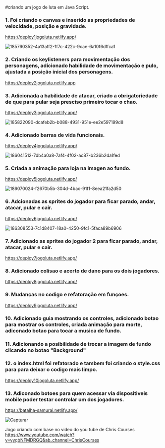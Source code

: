#criando um jogo de luta em Java Script.

### 1. Foi criando o canvas e inserido as propriedades de velocidade, posição e gravidade.
https://deploy1jogoluta.netlify.app/

![185760352-4a13aff2-1f7c-422c-9cae-6a10f6dffca1](https://user-images.githubusercontent.com/88566095/187563661-ec921730-3481-46ae-8ae4-06996a6b1db8.png)

### 2. Criando os keylisteners para movimentação dos personagens, adicionado habilidade de movimentação e pulo, ajustada a posição inicial dos personagens.
https://deploy2jogoluta.netlify.app

### 3. Adicionada a habilidade de atacar, criado a obrigatoriedade de que para pular seja presciso primeiro tocar o chao.
https://deploy3jogoluta.netlify.app/

![185822090-dcafeb2b-b088-4931-951e-ee2e597199d8](https://user-images.githubusercontent.com/88566095/187563805-07181437-288a-4532-a7fd-1bf8093c51fd.png)


### 4. Adicionado barras de vida funcionais.
https://deploy4jogoluta.netlify.app/

![186041512-7db4a0a8-7af4-4f02-ac87-b236b2da1fed](https://user-images.githubusercontent.com/88566095/187563913-c37295f5-3ae2-4c40-a267-5edb0c7d52c3.png)


### 5. Criada a animação para loja na imagen ao fundo.
https://deploy5jogoluta.netlify.app/

![186070024-f2670b5b-304d-4bac-91f1-8eea21fa2d50](https://user-images.githubusercontent.com/88566095/187563973-93fc0fe4-3d5f-4197-9584-fbf84caa9b7c.png)


### 6. Adcionadas as sprites do jogador para ficar parado, andar, atacar, pular e cair.
https://deploy6jogoluta.netlify.app/

![186308553-7c1d8407-18a0-4250-9fc1-5faca89b6906](https://user-images.githubusercontent.com/88566095/187564057-aa96a1c2-0f28-4589-afd3-846d3b10fc7b.png)


### 7. Adicionado as sprites do jogador 2 para ficar parado, andar, atacar, pular e cair.
https://deploy7jogoluta.netlify.app/

### 8. Adicionado colisao e acerto de dano para os dois jogadores.
https://deploy8jogoluta.netlify.app/

### 9. Mudanças no codigo e refatoração em funçoes.
https://deploy9jogoluta.netlify.app/

### 10. Adicionado guia mostrando os controles, adicionado botao para mostrar os controles, criada animação para morte, adiconado botao para tocar a musica de fundo.

### 11. Adicionando a posibilidade de trocar a imagem de fundo clicando no botao "Background"

### 12. o index.html foi refatorado e tambem foi criando o style.css para para deixar o codigo mais limpo.
https://deploy10jogoluta.netlify.app/

### 13. Adiconado botoes para quem acessar via dispositiveis mobile poder testar controlar um dos jogadores.
https://batalha-samurai.netlify.app/

![Capturar](https://user-images.githubusercontent.com/88566095/187564349-83ca81ad-a32a-4dbc-b3ca-1669b8e1f360.PNG)









Jogo criando com base no video do you tube de Chris Courses
https://www.youtube.com/watch?v=vyqbNFMDRGQ&ab_channel=ChrisCourses
